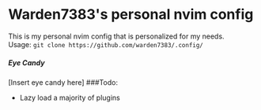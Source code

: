 # Warden7383's personal nvim config
This is my personal nvim config that is personalized for my needs.<br>
Usage:
`git clone https://github.com/warden7383/.config/`
##### Eye Candy
\[Insert eye candy here\]
###Todo:
- Lazy load a majority of plugins
